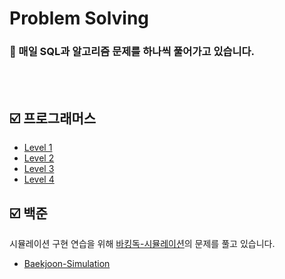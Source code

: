 # Problem Solving
### 💭 매일 SQL과 알고리즘 문제를 하나씩 풀어가고 있습니다.

<br>
<br>

## ☑️ 프로그래머스
* [Level 1](https://github.com/ygk313/algorithm/tree/main/Programmers/Level1)
* [Level 2](https://github.com/ygk313/algorithm/tree/main/Programmers/Level2)
* [Level 3](https://github.com/ygk313/algorithm/tree/main/Programmers/Level3/SQL)
* [Level 4](https://github.com/ygk313/algorithm/tree/main/Programmers/Level4/SQL)


## ☑️ 백준
시뮬레이션 구현 연습을 위해 [바킹독-시뮬레이션](https://www.acmicpc.net/workbook/view/7316)의 문제를 풀고 있습니다.

* [Baekjoon-Simulation](https://github.com/ygk313/algorithm/tree/main/Baekjoon/Simulation)
